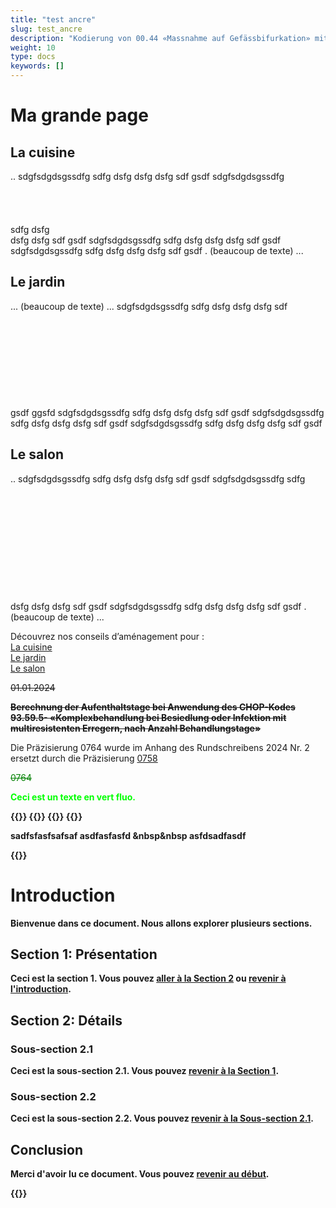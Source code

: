 ```yaml
---
title: "test ancre"
slug: test_ancre
description: "Kodierung von 00.44 «Massnahme auf Gefässbifurkation» mit Kodes unter 36.03.- und 36.08.-"
weight: 10
type: docs
keywords: []
---
```



<h1>Ma grande page</h1>
<h2 id="cuisine">La cuisine</h2>
<p>..
sdgfsdgdsgssdfg
sdfg
dsfg
dsfg
dsfg
sdf
gsdf
sdgfsdgdsgssdfg
<br>
<br><br><br><br>sdfg
dsfg
<br>
dsfg
dsfg
sdf
gsdf
sdgfsdgdsgssdfg
sdfg
dsfg
dsfg
dsfg
sdf
gsdf
sdgfsdgdsgssdfg
sdfg
dsfg
dsfg
dsfg
sdf
gsdf
. (beaucoup de texte) ...</p>
<h2 id="jardin">Le jardin</h2>
<p>... (beaucoup de texte) ...
sdgfsdgdsgssdfg
sdfg
dsfg
dsfg
dsfg
sdf
<br>
<br>
<br>
<br>
<br>
<br>
<br>
<br>
<br>

<br>
gsdf
ggsfd
sdgfsdgdsgssdfg
sdfg
dsfg
dsfg
dsfg
sdf
gsdf
sdgfsdgdsgssdfg
sdfg
dsfg
dsfg
dsfg
sdf
gsdf
sdgfsdgdsgssdfg
sdfg
dsfg
dsfg
dsfg
sdf
gsdf

</p>
<h2 id="salon">Le salon</h2>
<p>..
sdgfsdgdsgssdfg
sdfg
dsfg
dsfg
dsfg
sdf
gsdf
sdgfsdgdsgssdfg
sdfg
<br>
<br>
<br>
<br>
<br>
<br>
<br>
<br>
<br>
<br>
<br>
<br>
dsfg
dsfg
dsfg
sdf
gsdf
sdgfsdgdsgssdfg
sdfg
dsfg
dsfg
dsfg
sdf
gsdf
. (beaucoup de texte) ...</p>

<p>
Découvrez nos conseils d’aménagement pour :<br>
    <a href="#cuisine">La cuisine</a><br>
    <a href="#jardin">Le jardin</a><br>
    <a href="#salon">Le salon</a><br>
</p>




 ~~01.01.2024~~
 </b>   <b>

 
 ~~Berechnung der Aufenthaltstage bei Anwendung des CHOP-Kodes 93.59.5- «Komplexbehandlung bei Besiedlung oder Infektion mit multiresistenten Erregern, nach Anzahl Behandlungstage»~~

 </b>  
Die Präzisierung 0764 wurde im Anhang des Rundschreibens 2024 Nr. 2 ersetzt durch die Präzisierung <a href="#0758">0758</a><br>



<font color="green">

 ~~0764~~





</font><b>

<p style="color: #00FF00;">Ceci est un texte en vert fluo.</p>




{{<lineBreak>}}
{{<lineBreak>}}
{{<lineBreak>}}
{{<lineBreak>}}

sadfsfasfsafsaf
asdfasfasfd
&nbsp&nbsp
asfdsadfasdf

{{<markdown>}}


# Introduction

Bienvenue dans ce document. Nous allons explorer plusieurs sections.

## Section 1: Présentation

Ceci est la section 1. Vous pouvez [aller à la Section 2](#section-2-principale) ou [revenir à l'introduction](#introduction).

## Section 2: Détails

### Sous-section 2.1

Ceci est la sous-section 2.1. Vous pouvez [revenir à la Section 1](#section-1-présentation).

### Sous-section 2.2

Ceci est la sous-section 2.2. Vous pouvez [revenir à la Sous-section 2.1](#sous-section-21).

## Conclusion

Merci d'avoir lu ce document. Vous pouvez [revenir au début](#introduction).


{{</markdown>}}
